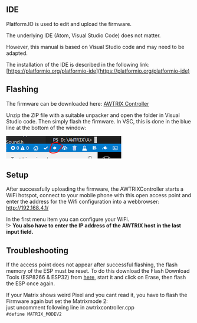 ## **IDE**

Platform.IO is used to edit and upload the firmware.

The underlying IDE (Atom, Visual Studio Code) does not matter.

However, this manual is based on Visual Studio code and may need to be adapted.

The installation of the IDE is described in the following link:
[https://platformio.org/platformio-ide](https://platformio.org/platformio-ide)

## **Flashing**

The firmware can be downloaded here:
[AWTRIX Controller](#)


Unzip the ZIP file with a suitable unpacker and open the folder in Visual Studio code. Then simply flash the firmware. In VSC, this is done in the blue line at the bottom of the window:  

![image alt text](assets/image_2.png)

## **Setup**
After successfully uploading the firmware, the AWTRIXController starts a WiFi hotspot, connect to your mobile phone with this open access point and enter the address for the Wifi configuration into a webbrowser:   
http://192.168.4.1/

In the first menu item you can configure your WiFi.  
!> **You also have to enter the IP address of the AWTRIX host in the last input field.**


## **Troubleshooting**
If the access point does not appear after successful flashing, the flash memory of the ESP must be reset.
To do this download the Flash Download Tools (ESP8266 & ESP32)
 from [here](https://www.espressif.com/en/support/download/other-tools), start it and click on Erase, then flash the ESP once again.

If your Matrix shows weird Pixel and you cant read it, you have to flash the Firmware again but set the Matrixmode 2:  
just uncomment following line in awtrixcontroller.cpp   
```#define MATRIX_MODEV2```